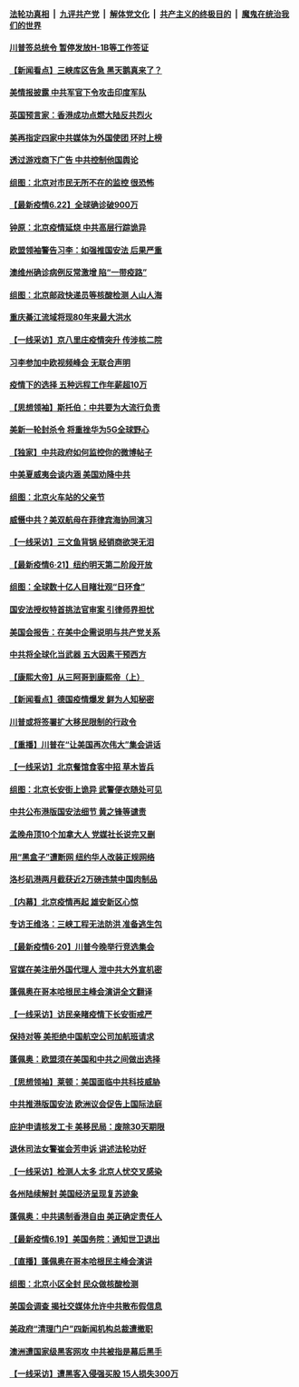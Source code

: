 

####  [法轮功真相](../../../../basic/blob/master/README.md?t=06231202) &nbsp;|&nbsp; [九评共产党](../../../../9ping.md/blob/master/README.md?t=06231202) &nbsp;|&nbsp; [解体党文化](../../../../jtdwh.md/blob/master/README.md?t=06231202)  &nbsp;|&nbsp; [共产主义的终极目的](../../../../gczydzjmd.md/blob/master/README.md?t=06231202) &nbsp;|&nbsp; [魔鬼在统治我们的世界](../../../../mgztzwmdsj.md/blob/master/README.md?t=06231202) 

#### [川普签总统令 暂停发放H-1B等工作签证](../pages/nf4514/n12205286.md?t=06231202) 

#### [【新闻看点】三峡库区告急 黑天鹅真来了？](../pages/nf4514/n12205008.md?t=06231202) 

#### [美情报披露 中共军官下令攻击印度军队](../pages/nf4514/n12205206.md?t=06231202) 

#### [英国预言家：香港成功点燃大陆反共烈火](../pages/nf4514/n12205226.md?t=06231202) 

#### [美再指定四家中共媒体为外国使团 环时上榜](../pages/nf4514/n12205059.md?t=06231202) 

#### [透过游戏商下广告 中共控制他国舆论](../pages/nf4514/n12204433.md?t=06231202) 

#### [组图：北京对市民无所不在的监控 很恐怖](../pages/nf4514/n12204898.md?t=06231202) 

#### [【最新疫情6.22】全球确诊破900万](../pages/nf4514/n12199354.md?t=06231202) 

#### [钟原：北京疫情延烧 中共高层行踪诡异](../pages/nf4514/n12204828.md?t=06231202) 

#### [欧盟领袖警告习李：如强推国安法 后果严重](../pages/nf4514/n12204750.md?t=06231202) 

#### [澳维州确诊病例反常激增 陷“一带疫路”](../pages/nf4514/n12203793.md?t=06231202) 

#### [组图：北京邮政快递员等核酸检测 人山人海](../pages/nf4514/n12204212.md?t=06231202) 

#### [重庆綦江流域将现80年来最大洪水](../pages/nf4514/n12203735.md?t=06231202) 

#### [【一线采访】京八里庄疫情突升 传涉核二院](../pages/nf4514/n12204209.md?t=06231202) 

#### [习李参加中欧视频峰会 无联合声明](../pages/nf4514/n12203689.md?t=06231202) 

#### [疫情下的选择 五种远程工作年薪超10万](../pages/nf4514/n12190408.md?t=06231202) 

#### [【思想领袖】斯托伯：中共要为大流行负责](../pages/nf4514/n12115529.md?t=06231202) 

#### [美新一轮封杀令 将重挫华为5G全球野心](../pages/nf4514/n12202488.md?t=06231202) 

#### [【独家】中共政府如何监控你的微博帖子](../pages/nf4514/n12192234.md?t=06231202) 

#### [中美夏威夷会谈内涵 美国劝降中共](../pages/nf4514/n12202579.md?t=06231202) 

#### [组图：北京火车站的父亲节](../pages/nf4514/n12202250.md?t=06231202) 

#### [威慑中共？美双航母在菲律宾海协同演习](../pages/nf4514/n12202399.md?t=06231202) 

#### [【一线采访】三文鱼背锅 经销商欲哭无泪](../pages/nf4514/n12202308.md?t=06231202) 

#### [【最新疫情6·21】纽约明天第二阶段开放](../pages/nf4514/n12196332.md?t=06231202) 

#### [组图：全球数十亿人目睹壮观“日环食”](../pages/nf4514/n12202171.md?t=06231202) 

#### [国安法授权特首挑法官审案 引律师界担忧](../pages/nf4514/n12202121.md?t=06231202) 

#### [美国会报告：在美中企需说明与共产党关系](../pages/nf4514/n12199133.md?t=06231202) 

#### [中共将全球化当武器 五大因素干预西方](../pages/nf4514/n12186089.md?t=06231202) 

#### [【康熙大帝】从三阿哥到康熙帝（上）](../pages/nf4514/n12130110.md?t=06231202) 

#### [【新闻看点】德国疫情爆发 鲜为人知秘密](../pages/nf4514/n12200936.md?t=06231202) 

#### [川普或将签署扩大移民限制的行政令](../pages/nf4514/n12201017.md?t=06231202) 

#### [【重播】川普在“让美国再次伟大”集会讲话](../pages/nf4514/n12199351.md?t=06231202) 

#### [【一线采访】北京餐馆食客中招 草木皆兵](../pages/nf4514/n12200863.md?t=06231202) 

#### [组图：北京长安街上诡异 武警便衣随处可见](../pages/nf4514/n12200681.md?t=06231202) 

#### [中共公布港版国安法细节 黄之锋等谴责](../pages/nf4514/n12200535.md?t=06231202) 

#### [孟晚舟顶10个加拿大人 党媒社长说完又删](../pages/nf4514/n12200398.md?t=06231202) 

#### [用“黑盒子”遭断网   纽约华人改装正规网络](../pages/nf4514/n12199538.md?t=06231202) 

#### [洛杉矶港两月截获近2万磅违禁中国肉制品](../pages/nf4514/n12199208.md?t=06231202) 

#### [【内幕】北京疫情再起 雄安新区心惊](../pages/nf4514/n12195087.md?t=06231202) 

#### [专访王维洛：三峡工程无法防洪 准备逃生包](../pages/nf4514/n12199884.md?t=06231202) 

#### [【最新疫情6·20】川普今晚举行竞选集会](../pages/nf4514/n12199376.md?t=06231202) 

#### [官媒在美注册外国代理人 泄中共大外宣机密](../pages/nf4514/n12199534.md?t=06231202) 

#### [蓬佩奥在哥本哈根民主峰会演讲全文翻译](../pages/nf4514/n12199290.md?t=06231202) 

#### [【一线采访】访民亲睹疫情下长安街戒严](../pages/nf4514/n12199890.md?t=06231202) 

#### [保持对等 美拒绝中国航空公司加航班请求](../pages/nf4514/n12199377.md?t=06231202) 

#### [蓬佩奥：欧盟须在美国和中共之间做出选择](../pages/nf4514/n12199184.md?t=06231202) 

#### [【思想领袖】莱顿：美国面临中共科技威胁](../pages/nf4514/n12033930.md?t=06231202) 

#### [中共推港版国安法 欧洲议会促告上国际法庭](../pages/nf4514/n12199257.md?t=06231202) 

#### [庇护申请核发工卡 美移民局：废除30天期限](../pages/nf4514/n12199178.md?t=06231202) 

#### [退休司法女警崔会芳申诉 讲述法轮功好](../pages/nf4514/n12198985.md?t=06231202) 

#### [【一线采访】检测人太多 北京人忧交叉感染](../pages/nf4514/n12198738.md?t=06231202) 

#### [各州陆续解封 美国经济呈现复苏迹象](../pages/nf4514/n12198923.md?t=06231202) 

#### [蓬佩奥：中共遏制香港自由 美正确定责任人](../pages/nf4514/n12198814.md?t=06231202) 

#### [【最新疫情6.19】美国务院：通知世卫退出](../pages/nf4514/n12196803.md?t=06231202) 

#### [【直播】蓬佩奥在哥本哈根民主峰会演讲](../pages/nf4514/n12198355.md?t=06231202) 

#### [组图：北京小区全封 民众做核酸检测](../pages/nf4514/n12198180.md?t=06231202) 

#### [美国会调查 揭社交媒体允许中共散布假信息](../pages/nf4514/n12198310.md?t=06231202) 

#### [美政府“清理门户”四新闻机构总裁遭撤职](../pages/nf4514/n12198300.md?t=06231202) 

#### [澳洲遭国家级黑客网攻 中共被指是幕后黑手](../pages/nf4514/n12197232.md?t=06231202) 

#### [【一线采访】遭黑客入侵强买股 15人损失300万](../pages/nf4514/n12193945.md?t=06231202) 


